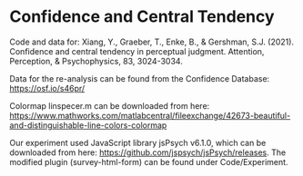 # Confidence and Central Tendency

Code and data for: Xiang, Y., Graeber, T., Enke, B., & Gershman, S.J. (2021). Confidence and central tendency in perceptual judgment. Attention, Perception, & Psychophysics, 83, 3024-3034.

Data for the re-analysis can be found from the Confidence Database: https://osf.io/s46pr/

Colormap linspecer.m can be downloaded from here: https://www.mathworks.com/matlabcentral/fileexchange/42673-beautiful-and-distinguishable-line-colors-colormap

Our experiment used JavaScript library jsPsych v6.1.0, which can be downloaded from here: https://github.com/jspsych/jsPsych/releases. The modified plugin (survey-html-form) can be found under Code/Experiment.
